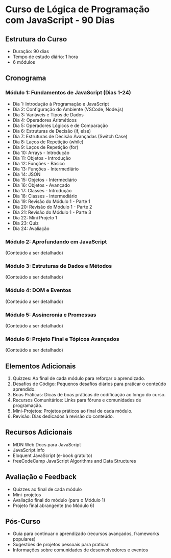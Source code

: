 # Curso de Lógica de Programação com JavaScript - 90 Dias

## Estrutura do Curso
- Duração: 90 dias
- Tempo de estudo diário: 1 hora
- 6 módulos

## Cronograma

### Módulo 1: Fundamentos de JavaScript (Dias 1-24)
- Dia 1: Introdução à Programação e JavaScript
- Dia 2: Configuração do Ambiente (VSCode, Node.js)
- Dia 3: Variáveis e Tipos de Dados
- Dia 4: Operadores Aritméticos
- Dia 5: Operadores Lógicos e de Comparação
- Dia 6: Estruturas de Decisão (if, else)
- Dia 7: Estruturas de Decisão Avançadas (Switch Case)
- Dia 8: Laços de Repetição (while)
- Dia 9: Laços de Repetição (for)
- Dia 10: Arrays - Introdução
- Dia 11: Objetos - Introdução
- Dia 12: Funções - Básico
- Dia 13: Funções - Intermediário
- Dia 14: JSON
- Dia 15: Objetos - Intermediário
- Dia 16: Objetos - Avançado
- Dia 17: Classes - Introdução
- Dia 18: Classes - Intermediário
- Dia 19: Revisão do Módulo 1 - Parte 1
- Dia 20: Revisão do Módulo 1 - Parte 2
- Dia 21: Revisão do Módulo 1 - Parte 3
- Dia 22: Mini Projeto 1
- Dia 23: Quiz
- Dia 24: Avaliação

### Módulo 2: Aprofundando em JavaScript
(Conteúdo a ser detalhado)

### Módulo 3: Estruturas de Dados e Métodos
(Conteúdo a ser detalhado)

### Módulo 4: DOM e Eventos
(Conteúdo a ser detalhado)

### Módulo 5: Assincronia e Promessas
(Conteúdo a ser detalhado)

### Módulo 6: Projeto Final e Tópicos Avançados
(Conteúdo a ser detalhado)

## Elementos Adicionais

1. Quizzes: Ao final de cada módulo para reforçar o aprendizado.
2. Desafios de Código: Pequenos desafios diários para praticar o conteúdo aprendido.
3. Boas Práticas: Dicas de boas práticas de codificação ao longo do curso.
4. Recursos Comunitários: Links para fóruns e comunidades de programação.
5. Mini-Projetos: Projetos práticos ao final de cada módulo.
6. Revisão: Dias dedicados à revisão do conteúdo.

## Recursos Adicionais
- MDN Web Docs para JavaScript
- JavaScript.info
- Eloquent JavaScript (e-book gratuito)
- freeCodeCamp JavaScript Algorithms and Data Structures

## Avaliação e Feedback
- Quizzes ao final de cada módulo
- Mini-projetos
- Avaliação final do módulo (para o Módulo 1)
- Projeto final abrangente (no Módulo 6)

## Pós-Curso
- Guia para continuar o aprendizado (recursos avançados, frameworks populares)
- Sugestões de projetos pessoais para praticar
- Informações sobre comunidades de desenvolvedores e eventos
